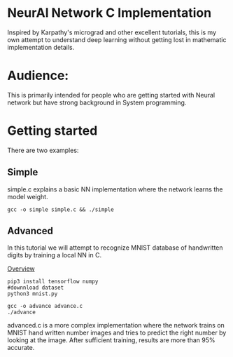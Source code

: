 # NeurAl Network C Implementation

Inspired by Karpathy's micrograd and other excellent tutorials, this is my own attempt to understand deep learning without getting lost in mathematic implementation details. 

# Audience: 
This is primarily intended for people who are getting started with Neural network but have strong background in System programming. 


# Getting started

There are two examples: 

## Simple
simple.c explains a basic NN implementation where the network learns the model weight. 

`gcc -o simple simple.c && ./simple`



## Advanced

In this tutorial we will attempt to recognize MNIST database of handwritten digits by training a local NN in C. 

[Overview](https://raw.githubusercontent.com/akashgoswami/nanci/refs/heads/main/nn-flow-diagram-clear.svg)

```
pip3 install tensorflow numpy
#downnload dataset
python3 mnist.py

gcc -o advance advance.c
./advance

```

advanced.c is a more complex implementation where the network trains on MNIST hand written number images and tries to predict the right number by looking at the image. After sufficient training, results are more than 95% accurate. 

